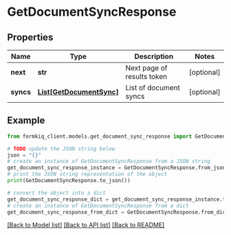 # GetDocumentSyncResponse


## Properties

Name | Type | Description | Notes
------------ | ------------- | ------------- | -------------
**next** | **str** | Next page of results token | [optional] 
**syncs** | [**List[GetDocumentSync]**](GetDocumentSync.md) | List of document syncs | [optional] 

## Example

```python
from formkiq_client.models.get_document_sync_response import GetDocumentSyncResponse

# TODO update the JSON string below
json = "{}"
# create an instance of GetDocumentSyncResponse from a JSON string
get_document_sync_response_instance = GetDocumentSyncResponse.from_json(json)
# print the JSON string representation of the object
print(GetDocumentSyncResponse.to_json())

# convert the object into a dict
get_document_sync_response_dict = get_document_sync_response_instance.to_dict()
# create an instance of GetDocumentSyncResponse from a dict
get_document_sync_response_from_dict = GetDocumentSyncResponse.from_dict(get_document_sync_response_dict)
```
[[Back to Model list]](../README.md#documentation-for-models) [[Back to API list]](../README.md#documentation-for-api-endpoints) [[Back to README]](../README.md)


